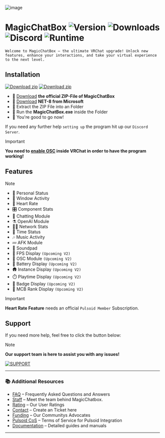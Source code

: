 ![image](https://github.com/user-attachments/assets/3e4cf513-c87e-4ad0-b9d2-b0f1c24cb6d3)

# MagicChatBox ![Version](https://badgen.net/badge/Version/0.9.021/purple/?icon=terminal) ![Downloads](https://badgen.net/badge/Installations/176k/blue/?icon=github) ![Discord](https://badgen.net/discord/members/magicchatbox/?icon=discord) ![Runtime](https://badgen.net/badge/Runtime/NET-8/black/?icon=windows)
`Welcome to MagicChatBox – the ultimate VRChat upgrade! Unlock new features, enhance your interactions, and take your virtual experience to the next level.`

## Installation

[![Download zip](https://custom-icon-badges.herokuapp.com/badge/-Download-%23512BD4?style=for-the-badge&logo=download&logoColor=white "Download")](https://github.com/BoiHanny/vrcosc-magicchatbox/releases/download/v0.9.032/MagicChatbox-0.9.032.zip)
[![Download zip](https://custom-icon-badges.herokuapp.com/badge/-Scan%20at%20VirusTotal-blue?style=for-the-badge&logo=virustotal&logoColor=white "virustotal")](https://www.virustotal.com/gui/file/09873367abeead40e33106e38ba8c4474a4e84e37ddb4238286eff388b7976d0/detection)

- 🔳 [Download](https://github.com/BoiHanny/vrcosc-magicchatbox/releases/download/v0.9.032/MagicChatbox-0.9.032.zip) **the official ZIP-File of MagicChatBox**
- 🔳 [Download](https://dotnet.microsoft.com/en-us/download/dotnet/8.0) **NET-8 from Microsoft**
- 🔳 Extract the ZIP File into an Folder
- 🔳 Run the **MagicChatBox.exe** inside the Folder
- 🔳 You're good to go now!

If you need any further help `setting up` the program hit up our `Discord Server`.

> [!IMPORTANT]
> **You need to [enable OSC](https://youtu.be/OHjN_q6RqGY?t=80) inside VRChat in order to have the program working!**

## Features

> [!NOTE]
> - 💭 Personal Status
> - 🧭 Window Activity
> - 🩵 Heart Rate
> - 🎛️ Component Stats
> - 🧠 Chatting Module
> - ⚗️ OpenAI Module
> - ⛓️‍💥 Network Stats
> - 📆 Time Status
> - 🎶 Music Activity
> - 💤 AFK Module
> - 🎼 Soundpad
> - 📱 FPS Display `(Upcoming V2)`
> - 📏 OSC Module `(Upcoming V2)`
> - 🔋 Battery Display `(Upcoming V2)`
> - 🛖 Instance Display `(Upcoming V2)`
> - ⏱️ Playtime Display `(Upcoming V2)`
> - 🥈 Badge Display `(Upcoming V2)`
> - 🎫 MCB Rank Display `(Upcoming V2)`


> [!IMPORTANT]
> **Heart Rate Feature** needs an official `Pulsoid Member` Subscription.

## Support

If you need more help, feel free to click the button below:
> [!NOTE]
> **Our support team is here to assist you with any issues!**
> 
> [![SUPPORT](https://github.com/user-attachments/assets/c9109180-a1df-44a5-8dd1-de74f616dfd9)](Support.md)

---

### 📚 Additional Resources
- [FAQ](FAQ.md) – Frequently Asked Questions and Answers
- [Staff](Staff.md) – Meet the team behind MagicChatbox.
- [Rating](Rating.md) – Our User Ratings
- [Contact](https://discord.gg/magicchatbox) – Create an Ticket here
- [Funding](Funding.md) – Our Communitys Advocates
- [Pulsoid CoS](PulsoidTOS.md) – Terms of Service for Pulsoid Integration
- [Documentation](https://github.com/BoiHanny/vrcosc-magicchatbox/wiki) – Detailed guides and manuals
****
